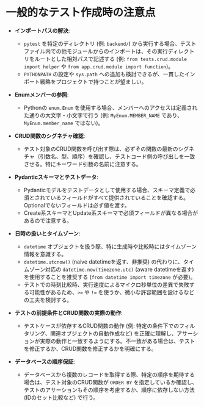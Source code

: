 # 一般的なテスト作成時の注意点

-   **インポートパスの解決**:
    -   `pytest` を特定のディレクトリ (例: `backend/`) から実行する場合、テストファイル内での他モジュールからのインポートは、その実行ディレクトリをルートとした相対パスで記述する (例: `from tests.crud.module import helper` や `from app.crud.module import function`)。
    -   `PYTHONPATH` の設定や `sys.path` への追加も検討できるが、一貫したインポート戦略をプロジェクトで持つことが望ましい。

-   **Enumメンバーの参照**:
    -   Pythonの `enum.Enum` を使用する場合、メンバーへのアクセスは定義された通りの大文字・小文字で行う (例: `MyEnum.MEMBER_NAME` であり、`MyEnum.member_name` ではない)。

-   **CRUD関数のシグネチャ確認**:
    -   テスト対象のCRUD関数を呼び出す際は、必ずその関数の最新のシグネチャ（引数名、型、順序）を確認し、テストコード側の呼び出しを一致させる。特にキーワード引数の名前に注意する。

-   **Pydanticスキーマとテストデータ**:
    -   Pydanticモデルをテストデータとして使用する場合、スキーマ定義で必須とされているフィールドがすべて提供されていることを確認する。Optionalでないフィールドは必ず値を渡す。
    -   Create系スキーマとUpdate系スキーマで必須フィールドが異なる場合があるので注意する。

-   **日時の扱いとタイムゾーン**:
    -   `datetime` オブジェクトを扱う際、特に生成時や比較時にはタイムゾーン情報を意識する。
    -   `datetime.utcnow()` (naive datetimeを返す、非推奨) の代わりに、タイムゾーン対応の `datetime.now(timezone.utc)` (aware datetimeを返す) を使用することを推奨する (`from datetime import timezone` が必要)。
    -   テストでの時刻比較時、実行速度によるマイクロ秒単位の差異で失敗する可能性があるため、`>=` や `!=` を使うか、微小な許容範囲を設けるなどの工夫を検討する。

-   **テストの前提条件とCRUD関数の実際の動作**:
    -   テストケースが依存するCRUD関数の動作 (例: 特定の条件下でのフィルタリング、関連オブジェクトの自動作成など) を正確に理解し、アサーションが実際の動作と一致するようにする。不一致がある場合は、テストを修正するか、CRUD関数を修正するかを明確にする。

-   **データベースの順序保証**:
    -   データベースから複数のレコードを取得する際、特定の順序を期待する場合は、テスト対象のCRUD関数が `ORDER BY` を指定しているか確認し、テストのアサーションもその順序を考慮するか、順序に依存しない方法 (IDのセット比較など) で行う。
